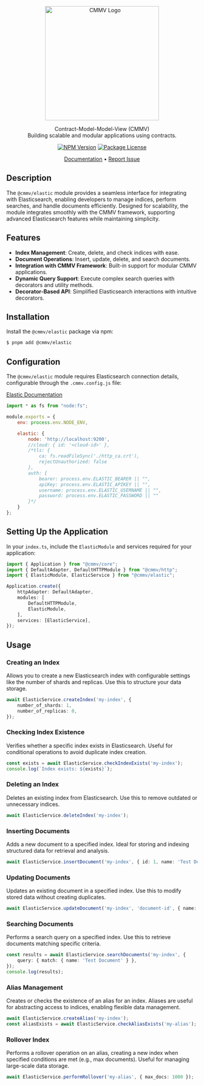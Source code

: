 <p align="center">
  <a href="https://cmmv.io/" target="blank"><img src="https://raw.githubusercontent.com/cmmvio/docs.cmmv.io/main/public/assets/logo_CMMV2_icon.png" width="300" alt="CMMV Logo" /></a>
</p>
<p align="center">Contract-Model-Model-View (CMMV) <br/> Building scalable and modular applications using contracts.</p>
<p align="center">
    <a href="https://www.npmjs.com/package/@cmmv/elastic"><img src="https://img.shields.io/npm/v/@cmmv/elastic.svg" alt="NPM Version" /></a>
    <a href="https://github.com/cmmvio/cmmv-elastic/blob/v0.1.0/LICENSE"><img src="https://img.shields.io/npm/l/@cmmv/elastic.svg" alt="Package License" /></a>
</p>

<p align="center">
  <a href="https://cmmv.io">Documentation</a> &bull;
  <a href="https://github.com/cmmvio/cmmv-elastic/issues">Report Issue</a>
</p>

## Description

The `@cmmv/elastic` module provides a seamless interface for integrating with Elasticsearch, enabling developers to manage indices, perform searches, and handle documents efficiently. Designed for scalability, the module integrates smoothly with the CMMV framework, supporting advanced Elasticsearch features while maintaining simplicity.

## Features

- **Index Management**: Create, delete, and check indices with ease.
- **Document Operations**: Insert, update, delete, and search documents.
- **Integration with CMMV Framework**: Built-in support for modular CMMV applications.
- **Dynamic Query Support**: Execute complex search queries with decorators and utility methods.
- **Decorator-Based API**: Simplified Elasticsearch interactions with intuitive decorators.

## Installation

Install the `@cmmv/elastic` package via npm:

```bash
$ pnpm add @cmmv/elastic
```

## Configuration

The ``@cmmv/elastic`` module requires Elasticsearch connection details, configurable through the ``.cmmv.config.js`` file:

[Elastic Documentation](https://www.elastic.co/guide/en/elasticsearch/client/javascript-api/current/client-connecting.html)

```javascript
import * as fs from "node:fs";

module.exports = {
    env: process.env.NODE_ENV,

    elastic: {
        node: 'http://localhost:9200',
        //cloud: { id: '<cloud-id>' },
        /*tls: {
            ca: fs.readFileSync('./http_ca.crt'),
            rejectUnauthorized: false
        },
        auth: {
            bearer: process.env.ELASTIC_BEARER || "",
            apiKey: process.env.ELASTIC_APIKEY || "",
            username: process.env.ELASTIC_USERNAME || "",
            password: process.env.ELASTIC_PASSWORD || ""
        }*/
    }
};
```

## Setting Up the Application

In your ``index.ts``, include the ``ElasticModule`` and services required for your application:

```typescript
import { Application } from "@cmmv/core";
import { DefaultAdapter, DefaultHTTPModule } from "@cmmv/http";
import { ElasticModule, ElasticService } from "@cmmv/elastic";

Application.create({
    httpAdapter: DefaultAdapter,
    modules: [
        DefaultHTTPModule,
        ElasticModule,
    ],
    services: [ElasticService],
});
```

## Usage

### Creating an Index

Allows you to create a new Elasticsearch index with configurable settings like the number of shards and replicas. Use this to structure your data storage.


```typescript
await ElasticService.createIndex('my-index', {
    number_of_shards: 1,
    number_of_replicas: 0,
});
```

### Checking Index Existence

Verifies whether a specific index exists in Elasticsearch. Useful for conditional operations to avoid duplicate index creation.

```typescript
const exists = await ElasticService.checkIndexExists('my-index');
console.log(`Index exists: ${exists}`);
```

### Deleting an Index

Deletes an existing index from Elasticsearch. Use this to remove outdated or unnecessary indices.

```typescript
await ElasticService.deleteIndex('my-index');
```

### Inserting Documents

Adds a new document to a specified index. Ideal for storing and indexing structured data for retrieval and analysis.

```typescript
await ElasticService.insertDocument('my-index', { id: 1, name: 'Test Document' });
```

### Updating Documents

Updates an existing document in a specified index. Use this to modify stored data without creating duplicates.

```typescript
await ElasticService.updateDocument('my-index', 'document-id', { name: 'Updated Name' });
```

### Searching Documents

Performs a search query on a specified index. Use this to retrieve documents matching specific criteria.

```typescript
const results = await ElasticService.searchDocuments('my-index', {
    query: { match: { name: 'Test Document' } },
});
console.log(results);
```

### Alias Management

Creates or checks the existence of an alias for an index. Aliases are useful for abstracting access to indices, enabling flexible data management.

```typescript
await ElasticService.createAlias('my-index');
const aliasExists = await ElasticService.checkAliasExists('my-alias');
```

### Rollover Index

Performs a rollover operation on an alias, creating a new index when specified conditions are met (e.g., max documents). Useful for managing large-scale data storage.

```typescript
await ElasticService.performRollover('my-alias', { max_docs: 1000 });
```